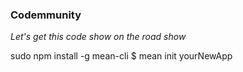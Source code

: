 ### Codemmunity
_Let's get this code show on the road show_

sudo npm install -g mean-cli 
  $ mean init yourNewApp
